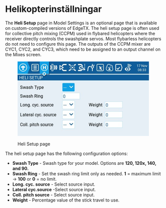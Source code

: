 # Helikopterinställningar

The **Heli Setup** page in Model Settings is an optional page that is available on custom-compiled versions of EdgeTX. The heli setup page is often used for collective pitch mixing (CCPM) used in flybared helicopters where the receiver directly controls the swashplate servos. Most flybarless helicopters do not need to configure this page. The outputs of the CCPM mixer are CYC1, CYC2, and CYC3, which need to be assigned to an output channel on the Mixes screen.

<figure><img src="../../../.gitbook/assets/helisetup.jpg" alt=""><figcaption><p>Heli Setup page</p></figcaption></figure>

The heli setup page has the following configuration options:

* **Swash Type** - Swash type for your model. Options are **120, 120x, 140, and 90.**
* **Swash Ring** - Set the swash ring limit only as needed. **1** = maximum limit -> **100** or **0** = no limit.
* **Long. cyc. source** - Select source input.
* **Lateral cyc.source** -Select source input.
* **Coll. pitch source** - Select source input.
* **Weight** - Percentage value of the stick travel to use.
